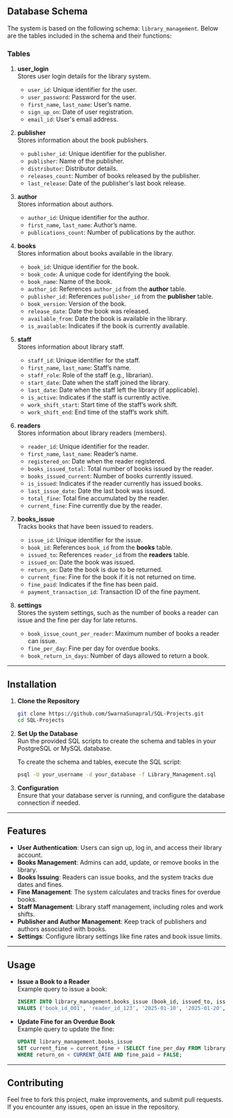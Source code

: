 ## Database Schema

The system is based on the following schema: `library_management`. Below are the tables included in the schema and their functions:

### Tables

1. **user_login**  
   Stores user login details for the library system.
   - `user_id`: Unique identifier for the user.
   - `user_password`: Password for the user.
   - `first_name`, `last_name`: User’s name.
   - `sign_up_on`: Date of user registration.
   - `email_id`: User's email address.

2. **publisher**  
   Stores information about the book publishers.
   - `publisher_id`: Unique identifier for the publisher.
   - `publisher`: Name of the publisher.
   - `distributor`: Distributor details.
   - `releases_count`: Number of books released by the publisher.
   - `last_release`: Date of the publisher's last book release.

3. **author**  
   Stores information about authors.
   - `author_id`: Unique identifier for the author.
   - `first_name`, `last_name`: Author’s name.
   - `publications_count`: Number of publications by the author.

4. **books**  
   Stores information about books available in the library.
   - `book_id`: Unique identifier for the book.
   - `book_code`: A unique code for identifying the book.
   - `book_name`: Name of the book.
   - `author_id`: References `author_id` from the **author** table.
   - `publisher_id`: References `publisher_id` from the **publisher** table.
   - `book_version`: Version of the book.
   - `release_date`: Date the book was released.
   - `available_from`: Date the book is available in the library.
   - `is_available`: Indicates if the book is currently available.

5. **staff**  
   Stores information about library staff.
   - `staff_id`: Unique identifier for the staff.
   - `first_name`, `last_name`: Staff’s name.
   - `staff_role`: Role of the staff (e.g., librarian).
   - `start_date`: Date when the staff joined the library.
   - `last_date`: Date when the staff left the library (if applicable).
   - `is_active`: Indicates if the staff is currently active.
   - `work_shift_start`: Start time of the staff’s work shift.
   - `work_shift_end`: End time of the staff’s work shift.

6. **readers**  
   Stores information about library readers (members).
   - `reader_id`: Unique identifier for the reader.
   - `first_name`, `last_name`: Reader’s name.
   - `registered_on`: Date when the reader registered.
   - `books_issued_total`: Total number of books issued by the reader.
   - `books_issued_current`: Number of books currently issued.
   - `is_issued`: Indicates if the reader currently has issued books.
   - `last_issue_date`: Date the last book was issued.
   - `total_fine`: Total fine accumulated by the reader.
   - `current_fine`: Fine currently due by the reader.

7. **books_issue**  
   Tracks books that have been issued to readers.
   - `issue_id`: Unique identifier for the issue.
   - `book_id`: References `book_id` from the **books** table.
   - `issued_to`: References `reader_id` from the **readers** table.
   - `issued_on`: Date the book was issued.
   - `return_on`: Date the book is due to be returned.
   - `current_fine`: Fine for the book if it is not returned on time.
   - `fine_paid`: Indicates if the fine has been paid.
   - `payment_transaction_id`: Transaction ID of the fine payment.

8. **settings**  
   Stores the system settings, such as the number of books a reader can issue and the fine per day for late returns.
   - `book_issue_count_per_reader`: Maximum number of books a reader can issue.
   - `fine_per_day`: Fine per day for overdue books.
   - `book_return_in_days`: Number of days allowed to return a book.

---

## Installation

1. **Clone the Repository**
   ```bash
   git clone https://github.com/SwarnaSunapral/SQL-Projects.git
   cd SQL-Projects

   ```

2. **Set Up the Database**  
   Run the provided SQL scripts to create the schema and tables in your PostgreSQL or MySQL database.
   
   To create the schema and tables, execute the SQL script:

   ```bash
   psql -U your_username -d your_database -f Library_Management.sql

   ```

3. **Configuration**  
   Ensure that your database server is running, and configure the database connection if needed.

---

## Features

- **User Authentication**: Users can sign up, log in, and access their library account.
- **Books Management**: Admins can add, update, or remove books in the library.
- **Books Issuing**: Readers can issue books, and the system tracks due dates and fines.
- **Fine Management**: The system calculates and tracks fines for overdue books.
- **Staff Management**: Library staff management, including roles and work shifts.
- **Publisher and Author Management**: Keep track of publishers and authors associated with books.
- **Settings**: Configure library settings like fine rates and book issue limits.

---

## Usage

- **Issue a Book to a Reader**  
   Example query to issue a book:
   ```sql
   INSERT INTO library_management.books_issue (book_id, issued_to, issued_on, return_on, current_fine)
   VALUES ('book_id_001', 'reader_id_123', '2025-01-10', '2025-01-20', 0.0);
   ```

- **Update Fine for an Overdue Book**  
   Example query to update the fine:
   ```sql
   UPDATE library_management.books_issue
   SET current_fine = current_fine + (SELECT fine_per_day FROM library_management.settings)
   WHERE return_on < CURRENT_DATE AND fine_paid = FALSE;
   ```

---

## Contributing

Feel free to fork this project, make improvements, and submit pull requests. If you encounter any issues, open an issue in the repository.
